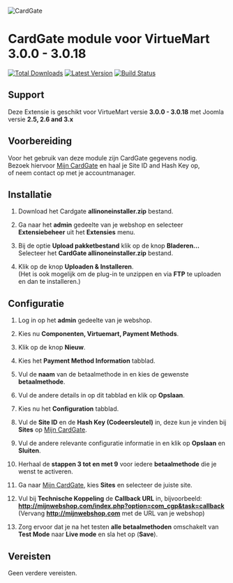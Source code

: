 ![CardGate](https://cdn.curopayments.net/thumb/200/logos/cardgate.png)

# CardGate module voor VirtueMart 3.0.0 - 3.0.18

[![Total Downloads](https://img.shields.io/packagist/dt/cardgate/virtuemart3.svg)](https://packagist.org/packages/cardgate/virtuemart3)
[![Latest Version](https://img.shields.io/packagist/v/cardgate/virtuemart3.svg)](https://github.com/cardgate/virtuemart3/releases)
[![Build Status](https://travis-ci.org/cardgate/virtuemart3.svg?branch=master)](https://travis-ci.org/cardgate/virtuemart3)

## Support

Deze Extensie is geschikt voor VirtueMart versie **3.0.0 - 3.0.18** met Joomla versie **2.5, 2.6 and 3.x**

## Voorbereiding

Voor het gebruik van deze module zijn CardGate gegevens nodig.  
Bezoek hiervoor [Mijn CardGate](https://my.cardgate.com/) en haal je Site ID and Hash Key op,  
of neem contact op met je accountmanager.  

## Installatie

1. Download het Cardgate **allinoneinstaller.zip** bestand.

2. Ga naar het **admin** gedeelte van je webshop en selecteer **Extensiebeheer** uit het **Extensies** menu.

3. Bij de optie **Upload pakketbestand** klik op de knop **Bladeren...**   
   Selecteer het **CardGate allinoneinstaller.zip** bestand.
   
4. Klik op de knop **Uploaden & Installeren**.  
   (Het is ook mogelijk om de plug-in te unzippen en via **FTP** te uploaden en dan te installeren.)
  
## Configuratie

1. Log in op het **admin** gedeelte van je webshop.

2. Kies nu **Componenten, Virtuemart, Payment Methods**.

3. Klik op de knop **Nieuw**.

4. Kies het **Payment Method Information** tabblad.

5. Vul de **naam** van de betaalmethode in en kies de gewenste **betaalmethode**.

6. Vul de andere details in op dit tabblad en klik op **Opslaan**.

7. Kies nu het **Configuration** tabblad.

8. Vul de **Site ID** en de **Hash Key (Codeersleutel)** in, deze kun je vinden bij **Sites** op [Mijn CardGate](https://my.cardgate.com/).

9. Vul de andere relevante configuratie informatie in en klik op **Opslaan** en **Sluiten**.

10. Herhaal de **stappen 3 tot en met 9** voor iedere **betaalmethode** die je wenst te activeren.

11. Ga naar [Mijn CardGate](https://my.cardgate.com/), kies **Sites** en selecteer de juiste site.

12. Vul bij **Technische Koppeling** de **Callback URL** in, bijvoorbeeld:  
    **http://mijnwebshop.com/index.php?option=com_cgp&task=callback**  
   (Vervang **http://mijnwebshop.com** met de URL van je webshop)  

13. Zorg ervoor dat je na het testen **alle betaalmethoden** omschakelt van **Test Mode** naar **Live mode** en sla het op (**Save**).
 
## Vereisten

Geen verdere vereisten.
